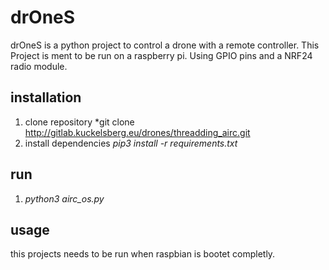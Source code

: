 # drOneS 

drOneS is a python project to control a drone with a remote controller. 
This Project is ment to be run on a raspberry pi. Using GPIO pins and a NRF24
radio module.

## installation

1. clone repository *git clone http://gitlab.kuckelsberg.eu/drones/threadding_airc.git
2. install dependencies *pip3 install -r requirements.txt*

## run 

1. *python3 airc_os.py*

## usage

this projects needs to be run when raspbian is bootet completly.
